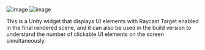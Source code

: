 ![image](https://github.com/SaberZG/DisplayUGUIRaycastTarget/assets/74618371/bd05a967-33f1-4f03-aca1-612d0cd55e8f)
![image](https://github.com/SaberZG/DisplayUGUIRaycastTarget/assets/74618371/ce1280d5-9c87-4d75-865d-eacdac49c938)

This is a Unity widget that displays UI elements with Raycast Target enabled in the final rendered scene, and it can also be used in the build version to understand the number of clickable UI elements on the screen simultaneously.
